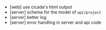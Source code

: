 - [web] use cicada's html output
- [server] schema for the model of `api/project`
- [server] better log
- [server] error handling in server and api code
